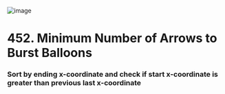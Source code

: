 ![image](https://user-images.githubusercontent.com/53051383/210675697-e19a0494-8927-4dca-813a-abe95d8810c3.png)
# 452. Minimum Number of Arrows to Burst Balloons
### Sort by ending x-coordinate and check if start x-coordinate is greater than previous last x-coordinate
